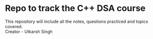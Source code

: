 # Repo to track the C++ DSA course 
This repository will include all the notes, questions practiced and topics covered.
<br>
Creator - Utkarsh Singh